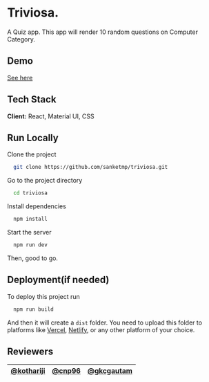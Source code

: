 # Triviosa.

A Quiz app. This app will render 10 random questions on Computer Category.

## Demo

[See here](https://trivio-sa.netlify.app/)

## Tech Stack

**Client:** React, Material UI, CSS

## Run Locally

Clone the project

```bash
  git clone https://github.com/sanketmp/triviosa.git
```

Go to the project directory

```bash
  cd triviosa
```

Install dependencies

```bash
  npm install
```

Start the server

```bash
  npm run dev
```

Then, good to go.

## Deployment(if needed)

To deploy this project run

```bash
  npm run build
```

And then it will create a `dist` folder. You need to upload this folder to platforms like [Vercel](https://vercel.com/), [Netlify](https://www.netlify.com), or any other platform of your choice.

## Reviewers

| [@kothariji](https://www.github.com/kothariji) | [@cnp96](https://www.github.com/cnp96) | [@gkcgautam](https://www.github.com/gkcgautam) |
| ---------------------------------------------- | -------------------------------------- | ---------------------------------------------- |
